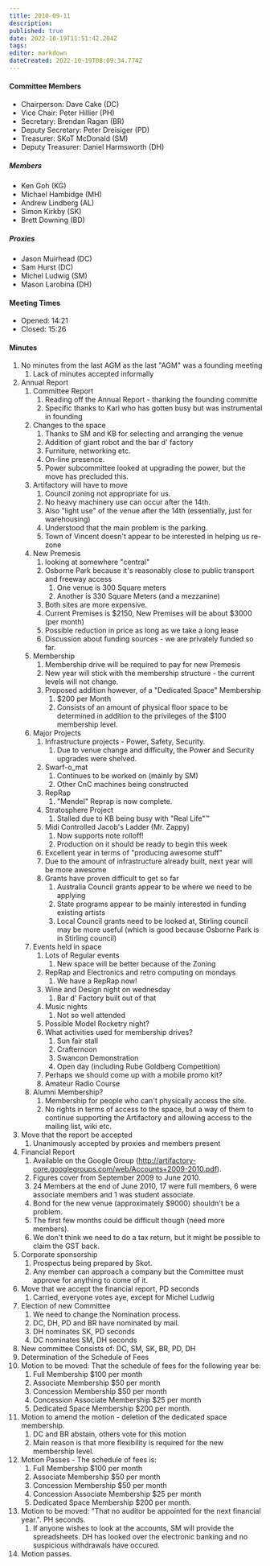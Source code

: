 ```yaml
---
title: 2010-09-11
description: 
published: true
date: 2022-10-19T11:51:42.204Z
tags: 
editor: markdown
dateCreated: 2022-10-19T08:09:34.774Z
---
```


#### Committee Members

-   Chairperson: Dave Cake (DC)
-   Vice Chair: Peter Hillier (PH)
-   Secretary: Brendan Ragan (BR)
-   Deputy Secretary: Peter Dreisiger (PD)
-   Treasurer: SKoT McDonald (SM)
-   Deputy Treasurer: Daniel Harmsworth (DH)

##### Members

-   Ken Goh (KG)
-   Michael Hambidge (MH)
-   Andrew Lindberg (AL)
-   Simon Kirkby (SK)
-   Brett Downing (BD)

##### Proxies

-   Jason Muirhead (DC)
-   Sam Hurst (DC)
-   Michel Ludwig (SM)
-   Mason Larobina (DH)

#### Meeting Times

-   Opened: 14:21
-   Closed: 15:26

#### Minutes

1.  No minutes from the last AGM as the last "AGM" was a founding meeting
    1.  Lack of minutes accepted informally
2.  Annual Report
    1.  Committee Report
        1.  Reading off the Annual Report - thanking the founding committe
        2.  Specific thanks to Karl who has gotten busy but was instrumental in founding
    2.  Changes to the space
        1.  Thanks to SM and KB for selecting and arranging the venue
        2.  Addition of giant robot and the bar d' factory
        3.  Furniture, networking etc.
        4.  On-line presence.
        5.  Power subcommittee looked at upgrading the power, but the move has precluded this.
    3.  Artifactory will have to move
        1.  Council zoning not appropriate for us.
        2.  No heavy machinery use can occur after the 14th.
        3.  Also "light use" of the venue after the 14th (essentially, just for warehousing)
        4.  Understood that the main problem is the parking.
        5.  Town of Vincent doesn't appear to be interested in helping us re-zone
    4.  New Premesis
        1.  looking at somewhere "central"
        2.  Osborne Park because it's reasonably close to public transport and freeway access
            1.  One venue is 300 Square meters
            2.  Another is 330 Square Meters (and a mezzanine)
        3.  Both sites are more expensive.
        4.  Current Premises is \$2150, New Premises will be about \$3000 (per month)
        5.  Possible reduction in price as long as we take a long lease
        6.  Discussion about funding sources - we are privately funded so far.
    5.  Membership
        1.  Membership drive will be required to pay for new Premesis
        2.  New year will stick with the membership structure - the current levels will not change.
        3.  Proposed addition however, of a "Dedicated Space" Membership
            1.  \$200 per Month
            2.  Consists of an amount of physical floor space to be determined in addition to the privileges of the \$100 membership level.
    6.  Major Projects
        1.  Infrastructure projects - Power, Safety, Security.
            1.  Due to venue change and difficulty, the Power and Security upgrades were shelved.
        2.  Swarf-o_mat
            1.  Continues to be worked on (mainly by SM)
            2.  Other CnC machines being constructed
        3.  RepRap
            1.  "Mendel" Reprap is now complete.
        4.  Stratosphere Project
            1.  Stalled due to KB being busy with "Real Life"™
        5.  Midi Controlled Jacob's Ladder (Mr. Zappy)
            1.  Now supports note rolloff!
            2.  Production on it should be ready to begin this week
        6.  Excellent year in terms of "producing awesome stuff"
        7.  Due to the amount of infrastructure already built, next year will be more awesome
        8.  Grants have proven difficult to get so far
            1.  Australia Council grants appear to be where we need to be applying
            2.  State programs appear to be mainly interested in funding existing artists
            3.  Local Council grants need to be looked at, Stirling council may be more useful (which is good because Osborne Park is in Stirling council)
    7.  Events held in space
        1.  Lots of Regular events
            1.  New space will be better because of the Zoning
        2.  RepRap and Electronics and retro computing on mondays
            1.  We have a RepRap now!
        3.  Wine and Design night on wednesday
            1.  Bar d' Factory built out of that
        4.  Music nights
            1.  Not so well attended
        5.  Possible Model Rocketry night?
        6.  What activities used for membership drives?
            1.  Sun fair stall
            2.  Crafternoon
            3.  Swancon Demonstration
            4.  Open day (including Rube Goldberg Competition)
        7.  Perhaps we should come up with a mobile promo kit?
        8.  Amateur Radio Course
    8.  Alumni Membership?
        1.  Membership for people who can't physically access the site.
        2.  No rights in terms of access to the space, but a way of them to continue supporting the Artifactory and allowing access to the mailing list, wiki etc.
3.  Move that the report be accepted
    1.  Unanimously accepted by proxies and members present
4.  Financial Report
    1.  Available on the Google Group (<http://artifactory-core.googlegroups.com/web/Accounts+2009-2010.pdf>).
    2.  Figures cover from September 2009 to June 2010.
    3.  24 Members at the end of June 2010, 17 were full members, 6 were associate members and 1 was student associate.
    4.  Bond for the new venue (approximately \$9000) shouldn't be a problem.
    5.  The first few months could be difficult though (need more members).
    6.  We don't think we need to do a tax return, but it might be possible to claim the GST back.
5.  Corporate sponsorship
    1.  Prospectus being prepared by Skot.
    2.  Any member can approach a company but the Committee must approve for anything to come of it.
6.  Move that we accept the financial report, PD seconds
    1.  Carried, everyone votes aye, except for Michel Ludwig
7.  Election of new Committee
    1.  We need to change the Nomination process.
    2.  DC, DH, PD and BR have nominated by mail.
    3.  DH nominates SK, PD seconds
    4.  DC nominates SM, DH seconds
8.  New committee Consists of: DC, SM, SK, BR, PD, DH
9.  Determination of the Schedule of Fees
10. Motion to be moved: That the schedule of fees for the following year be:
    1.  Full Membership \$100 per month
    2.  Associate Membership \$50 per month
    3.  Concession Membership \$50 per month
    4.  Concession Associate Membership \$25 per month
    5.  Dedicated Space Membership \$200 per month.
11. Motion to amend the motion - deletion of the dedicated space membership.
    1.  DC and BR abstain, others vote for this motion
    2.  Main reason is that more flexibility is required for the new membership level.
12. Motion Passes - The schedule of fees is:
    1.  Full Membership \$100 per month
    2.  Associate Membership \$50 per month
    3.  Concession Membership \$50 per month
    4.  Concession Associate Membership \$25 per month
    5.  Dedicated Space Membership \$200 per month.
13. Motion to be moved: "That no auditor be appointed for the next financial year.". PH seconds.
    1.  If anyone wishes to look at the accounts, SM will provide the spreadsheets. DH has looked over the electronic banking and no suspicious withdrawals have occured.
14. Motion passes.
